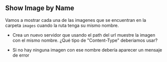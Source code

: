 ## Show Image by Name

Vamos a mostrar cada una de las imagenes que se encuentran en la carpeta `images` cuando la ruta tenga su mismo nombre.

- Crea un nuevo servidor que usando el path del url muestre la imagen con el mismo nombre. ¿Qué tipo de "Content-Type" deberiamos usar?

- Si no hay ninguna imagen con ese nombre debería aparecer un mensaje de error
